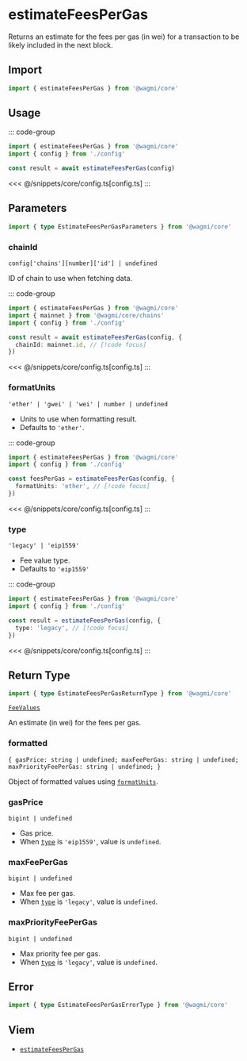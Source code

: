 <script setup>
const packageName = '@wagmi/core'
const actionName = 'estimateFeesPerGas'
const typeName = 'EstimateFeesPerGas'
</script>

# estimateFeesPerGas

Returns an estimate for the fees per gas (in wei) for a transaction to be likely included in the next block.

## Import

```ts
import { estimateFeesPerGas } from '@wagmi/core'
```

## Usage

::: code-group
```ts [index.ts]
import { estimateFeesPerGas } from '@wagmi/core'
import { config } from './config'

const result = await estimateFeesPerGas(config)
```
<<< @/snippets/core/config.ts[config.ts]
:::

## Parameters

```ts
import { type EstimateFeesPerGasParameters } from '@wagmi/core'
```

### chainId

`config['chains'][number]['id'] | undefined`

ID of chain to use when fetching data.

::: code-group
```ts [index.ts]
import { estimateFeesPerGas } from '@wagmi/core'
import { mainnet } from '@wagmi/core/chains'
import { config } from './config'

const result = await estimateFeesPerGas(config, {
  chainId: mainnet.id, // [!code focus]
})
```
<<< @/snippets/core/config.ts[config.ts]
:::

### formatUnits

`'ether' | 'gwei' | 'wei' | number | undefined`

- Units to use when formatting result.
- Defaults to `'ether'`.

::: code-group
```ts [index.ts]
import { estimateFeesPerGas } from '@wagmi/core'
import { config } from './config'

const feesPerGas = estimateFeesPerGas(config, {
  formatUnits: 'ether', // [!code focus]
})
```
<<< @/snippets/core/config.ts[config.ts]
:::

### type

`'legacy' | 'eip1559'`

- Fee value type.
- Defaults to `'eip1559'`

::: code-group
```ts [index.ts]
import { estimateFeesPerGas } from '@wagmi/core'
import { config } from './config'

const result = estimateFeesPerGas(config, {
  type: 'legacy', // [!code focus]
})
```
<<< @/snippets/core/config.ts[config.ts]
:::

## Return Type

```ts
import { type EstimateFeesPerGasReturnType } from '@wagmi/core'
```

[`FeeValues`](https://viem.sh/docs/glossary/types#feevalues)

An estimate (in wei) for the fees per gas.

### formatted
 
`{ gasPrice: string | undefined; maxFeePerGas: string | undefined; maxPriorityFeePerGas: string | undefined; }`

Object of formatted values using [`formatUnits`](#formatunits).

### gasPrice

`bigint | undefined`

- Gas price.
- When [`type`](#type) is `'eip1559'`, value is `undefined`.

### maxFeePerGas

`bigint | undefined`

- Max fee per gas.
- When [`type`](#type) is `'legacy'`, value is `undefined`.

### maxPriorityFeePerGas

`bigint | undefined`

- Max priority fee per gas.
- When [`type`](#type) is `'legacy'`, value is `undefined`.

## Error

```ts
import { type EstimateFeesPerGasErrorType } from '@wagmi/core'
```

<!--@include: @shared/query-imports.md-->

## Viem

- [`estimateFeesPerGas`](https://viem.sh/docs/actions/public/estimateFeesPerGas)
